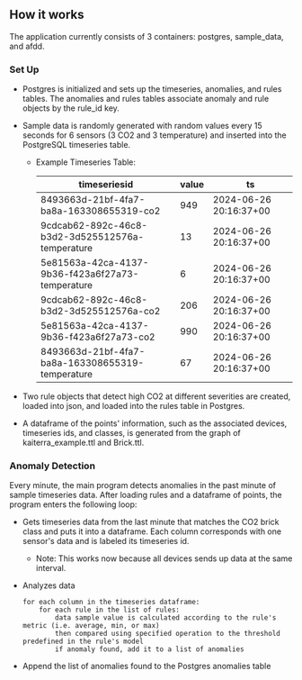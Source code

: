 ## How it works

The application currently consists of 3 containers: postgres, sample_data, and afdd. 

### Set Up

* Postgres is initialized and sets up the timeseries, anomalies, and rules tables. The anomalies and rules tables associate anomaly and rule objects by the rule_id key.

* Sample data is randomly generated with random values every 15 seconds for 6 sensors (3 CO2 and 3 temperature) and inserted into the PostgreSQL timeseries table.

    - Example Timeseries Table:

        | timeseriesid                                     | value | ts                    |
        | -------------------------------------------------| ----- | ----------------------|
        | 8493663d-21bf-4fa7-ba8a-163308655319-co2         |   949 | 2024-06-26 20:16:37+00|
        | 9cdcab62-892c-46c8-b3d2-3d525512576a-temperature |    13 | 2024-06-26 20:16:37+00|
        | 5e81563a-42ca-4137-9b36-f423a6f27a73-temperature |     6 | 2024-06-26 20:16:37+00|
        | 9cdcab62-892c-46c8-b3d2-3d525512576a-co2         |   206 | 2024-06-26 20:16:37+00|
        |5e81563a-42ca-4137-9b36-f423a6f27a73-co2          |   990 | 2024-06-26 20:16:37+00|
        |8493663d-21bf-4fa7-ba8a-163308655319-temperature  |    67 | 2024-06-26 20:16:37+00|

- Two rule objects that detect high CO2 at different severities are created, loaded into json, and loaded into the rules table in Postgres. 

- A dataframe of the points' information, such as the associated devices, timeseries ids, and classes, is generated from the graph of kaiterra_example.ttl and Brick.ttl.

### Anomaly Detection

Every minute, the main program detects anomalies in the past minute of sample timeseries data. After loading rules and a dataframe of points, the program enters the following loop:

- Gets timeseries data from the last minute that matches the CO2 brick class and puts it into a dataframe. Each column corresponds with one sensor's data and is labeled its timeseries id. 
    - Note: This works now because all devices sends up data at the same interval. 
- Analyzes data

    ```
    for each column in the timeseries dataframe:
        for each rule in the list of rules:
            data sample value is calculated according to the rule's metric (i.e. average, min, or max)
            then compared using specified operation to the threshold predefined in the rule's model
            if anomaly found, add it to a list of anomalies
    ```

- Append the list of anomalies found to the Postgres anomalies table
